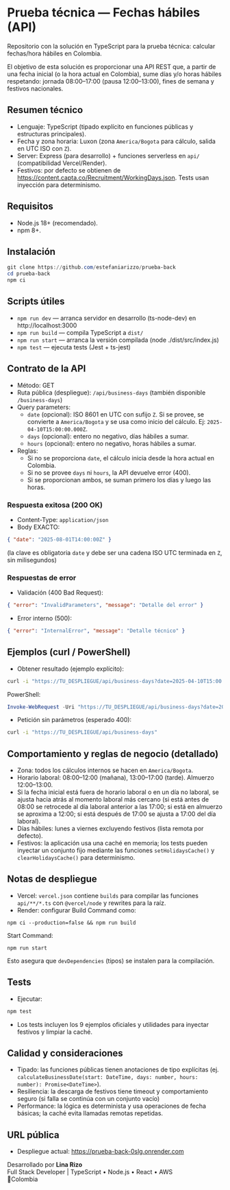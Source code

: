 # Prueba técnica — Fechas hábiles (API)

Repositorio con la solución en TypeScript para la prueba técnica: calcular fechas/hora hábiles en Colombia.

El objetivo de esta solución es proporcionar una API REST que, a partir de una fecha inicial (o la hora actual en Colombia), sume días y/o horas hábiles respetando: jornada 08:00–17:00 (pausa 12:00–13:00), fines de semana y festivos nacionales.

## Resumen técnico
- Lenguaje: TypeScript (tipado explícito en funciones públicas y estructuras principales).
- Fecha y zona horaria: Luxon (zona `America/Bogota` para cálculo, salida en UTC ISO con `Z`).
- Server: Express (para desarrollo) + funciones serverless en `api/` (compatibilidad Vercel/Render).
- Festivos: por defecto se obtienen de https://content.capta.co/Recruitment/WorkingDays.json. Tests usan inyección para determinismo.

## Requisitos
- Node.js 18+ (recomendado).
- npm 8+.

## Instalación
```powershell
git clone https://github.com/estefaniarizzo/prueba-back
cd prueba-back
npm ci
```

## Scripts útiles
- `npm run dev` — arranca servidor en desarrollo (ts-node-dev) en http://localhost:3000
- `npm run build` — compila TypeScript a `dist/`
- `npm run start` — arranca la versión compilada (node ./dist/src/index.js)
- `npm test` — ejecuta tests (Jest + ts-jest)

## Contrato de la API
- Método: GET
- Ruta pública (despliegue): `/api/business-days` (también disponible `/business-days`)
- Query parameters:
	- `date` (opcional): ISO 8601 en UTC con sufijo `Z`. Si se provee, se convierte a `America/Bogota` y se usa como inicio del cálculo. Ej: `2025-04-10T15:00:00.000Z`.
	- `days` (opcional): entero no negativo, días hábiles a sumar.
	- `hours` (opcional): entero no negativo, horas hábiles a sumar.
- Reglas:
	- Si no se proporciona `date`, el cálculo inicia desde la hora actual en Colombia.
	- Si no se provee `days` ni `hours`, la API devuelve error (400).
	- Si se proporcionan ambos, se suman primero los días y luego las horas.

### Respuesta exitosa (200 OK)
- Content-Type: `application/json`
- Body EXACTO:
```json
{ "date": "2025-08-01T14:00:00Z" }
```
(la clave es obligatoria `date` y debe ser una cadena ISO UTC terminada en `Z`, sin milisegundos)

### Respuestas de error
- Validación (400 Bad Request):
```json
{ "error": "InvalidParameters", "message": "Detalle del error" }
```
- Error interno (500):
```json
{ "error": "InternalError", "message": "Detalle técnico" }
```

## Ejemplos (curl / PowerShell)
- Obtener resultado (ejemplo explícito):
```bash
curl -i "https://TU_DESPLIEGUE/api/business-days?date=2025-04-10T15:00:00.000Z&days=5&hours=4"
```
PowerShell:
```powershell
Invoke-WebRequest -Uri "https://TU_DESPLIEGUE/api/business-days?date=2025-04-10T15:00:00.000Z&days=5&hours=4" -UseBasicParsing
```
- Petición sin parámetros (esperado 400):
```bash
curl -i "https://TU_DESPLIEGUE/api/business-days"
```

## Comportamiento y reglas de negocio (detallado)
- Zona: todos los cálculos internos se hacen en `America/Bogota`.
- Horario laboral: 08:00–12:00 (mañana), 13:00–17:00 (tarde). Almuerzo 12:00–13:00.
- Si la fecha inicial está fuera de horario laboral o en un día no laboral, se ajusta hacia atrás al momento laboral más cercano (si está antes de 08:00 se retrocede al día laboral anterior a las 17:00; si está en almuerzo se aproxima a 12:00; si está después de 17:00 se ajusta a 17:00 del día laboral).
- Días hábiles: lunes a viernes excluyendo festivos (lista remota por defecto).
- Festivos: la aplicación usa una caché en memoria; los tests pueden inyectar un conjunto fijo mediante las funciones `setHolidaysCache()` y `clearHolidaysCache()` para determinismo.

## Notas de despliegue
- Vercel: `vercel.json` contiene `builds` para compilar las funciones `api/**/*.ts` con `@vercel/node` y rewrites para la raíz.
- Render: configurar Build Command como:
```
npm ci --production=false && npm run build
```
Start Command:
```
npm run start
```
Esto asegura que `devDependencies` (tipos) se instalen para la compilación.

## Tests
- Ejecutar:
```powershell
npm test
```
- Los tests incluyen los 9 ejemplos oficiales y utilidades para inyectar festivos y limpiar la caché.

## Calidad y consideraciones
- Tipado: las funciones públicas tienen anotaciones de tipo explícitas (ej. `calculateBusinessDate(start: DateTime, days: number, hours: number): Promise<DateTime>`).
- Resiliencia: la descarga de festivos tiene timeout y comportamiento seguro (si falla se continúa con un conjunto vacío)
- Performance: la lógica es determinista y usa operaciones de fecha básicas; la caché evita llamadas remotas repetidas.

## URL pública
- Despliegue actual: https://prueba-back-0slg.onrender.com


Desarrollado por **Lina Rizo**  
Full Stack Developer | TypeScript • Node.js • React • AWS  
📍Colombia
